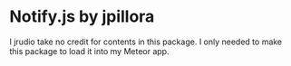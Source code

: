 Notify.js by jpillora
===
I jrudio take no credit for contents in this package. I only needed to make this package to load it into my Meteor app.